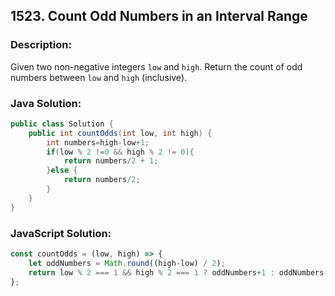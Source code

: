 
## 1523. Count Odd Numbers in an Interval Range

### Description:
Given two non-negative integers ```low``` and ```high```. Return the count of odd numbers between ```low``` and ```high``` (inclusive).


### Java Solution:
```Java
public class Solution {
    public int countOdds(int low, int high) {
        int numbers=high-low+1;
        if(low % 2 !=0 && high % 2 != 0){
            return numbers/2 + 1;
        }else {
            return numbers/2;
        }
    }
}
```

### JavaScript Solution:
```JavaScript
const countOdds = (low, high) => {
    let oddNumbers = Math.round((high-low) / 2);
    return low % 2 === 1 && high % 2 === 1 ? oddNumbers+1 : oddNumbers;
};
```